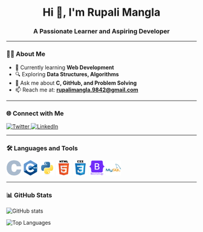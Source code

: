 <h1 align="center">Hi 👋, I'm Rupali Mangla</h1>
<h3 align="center">A Passionate Learner and Aspiring Developer</h3>

---

### 👩‍💻 About Me

- 🌱 Currently learning **Web Development**
- 🔍 Exploring **Data Structures, Algorithms**
- 💬 Ask me about **C, GitHub, and Problem Solving**
- 📫 Reach me at: **rupalimangla.9842@gmail.com**

---

### 🌐 Connect with Me

<p align="left">
  <a href="https://twitter.com/rupalimangla07" target="_blank">
    <img src="https://img.shields.io/badge/Twitter-%231DA1F2.svg?&style=for-the-badge&logo=twitter&logoColor=white" alt="Twitter"/>
  </a>
  <a href="https://linkedin.com/in/rupali mangla" target="_blank">
    <img src="https://img.shields.io/badge/LinkedIn-%230077B5.svg?&style=for-the-badge&logo=linkedin&logoColor=white" alt="LinkedIn"/>
  </a>
  
</p>

---

### 🛠️ Languages and Tools

<p align="left">
  <img src="https://raw.githubusercontent.com/devicons/devicon/master/icons/c/c-original.svg" alt="C" width="40" height="40"/>
  <img src="https://raw.githubusercontent.com/devicons/devicon/master/icons/cplusplus/cplusplus-original.svg" alt="C++" width="40" height="40"/>
  <img src="https://raw.githubusercontent.com/devicons/devicon/master/icons/python/python-original.svg" alt="Python" width="40" height="40"/>
  <img src="https://raw.githubusercontent.com/devicons/devicon/master/icons/html5/html5-original-wordmark.svg" alt="HTML5" width="40" height="40"/>
  <img src="https://raw.githubusercontent.com/devicons/devicon/master/icons/css3/css3-original-wordmark.svg" alt="CSS3" width="40" height="40"/>
  <img src="https://raw.githubusercontent.com/devicons/devicon/master/icons/bootstrap/bootstrap-plain-wordmark.svg" alt="Bootstrap" width="40" height="40"/>
  <img src="https://raw.githubusercontent.com/devicons/devicon/master/icons/mysql/mysql-original-wordmark.svg" alt="MySQL" width="40" height="40"/>
</p>


---

### 📊 GitHub Stats

<p align="left">
  <img src="https://github-readme-stats.vercel.app/api?username=Manglarupali007&show_icons=true&theme=radical" alt="GitHub stats" />
</p>
<p align="left">
  <img src="https://github-readme-stats.vercel.app/api/top-langs/?username=Manglarupali007&layout=compact&theme=radical" alt="Top Languages" />
</p>
